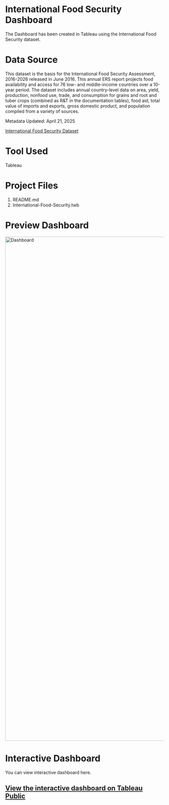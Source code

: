 # International Food Security Dashboard
The Dashboard has been created in Tableau using the International Food Security dataset.

# Data Source

This dataset is the basis for the International Food Security Assessment, 2016-2026 released in June 2016. This annual ERS report projects food availability and access for 76 low- and middle-income countries over a 10-year period. The dataset includes annual country-level data on area, yield, production, nonfood use, trade, and consumption for grains and root and tuber crops (combined as R&T in the documentation tables), food aid, total value of imports and exports, gross domestic product, and population compiled from a variety of sources.

Metadata Updated: April 21, 2025

[International Food Security Dataset](https://catalog.data.gov/dataset/international-food-security)

# Tool Used
Tableau

# Project Files
1. README.md
2. International-Food-Security.twb

# Preview Dashboard
<img width="2998" height="1598" alt="Dashboard" src="https://github.com/user-attachments/assets/22ee8b8a-60fa-4506-af65-e7ce64a2971c" />

# Interactive Dashboard
You can view interactive dashboard here.
## [View the interactive dashboard on Tableau Public](https://public.tableau.com/views/GlobalGrainDemand/Dashboard?:language=en-US&:sid=&:redirect=auth&:display_count=n&:origin=viz_share_link)
